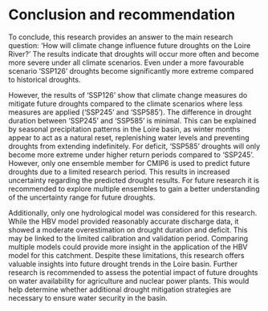 # Conclusion and recommendation

To conclude, this research provides an answer to the main research question: ‘How will climate change
influence future droughts on the Loire River?’ The results indicate that droughts will occur more often
and become more severe under all climate scenarios. Even under a more favourable scenario ‘SSP126’
droughts become significantly more extreme compared to historical droughts.

However, the results of ‘SSP126’ show that climate change measures do mitigate future droughts
compared to the climate scenarios where less measures are applied (‘SSP245’ and ‘SSP585’).
The difference in drought duration between ‘SSP245’ and ‘SSP585’ is minimal. This can be explained
by seasonal precipitation patterns in the Loire basin, as winter months appear to act as a natural reset,
replenishing water levels and preventing droughts from extending indefinitely. For deficit, ‘SSP585’
droughts will only become more extreme under higher return periods compared to ‘SSP245’.
However, only one ensemble member for CMIP6 is used to predict future droughts due to a limited
research period. This results in increased uncertainty regarding the predicted drought results. For future
research it is recommended to explore multiple ensembles to gain a better understanding of the
uncertainty range for future droughts.

Additionally, only one hydrological model was considered for this research. While the HBV model
provided reasonably accurate discharge data, it showed a moderate overestimation on drought duration
and deficit. This may be linked to the limited calibration and validation period. Comparing multiple
models could provide more insight in the application of the HBV model for this catchment.
Despite these limitations, this research offers valuable insights into future drought trends in the Loire
basin. Further research is recommended to assess the potential impact of future droughts on water
availability for agriculture and nuclear power plants. This would help determine whether additional
drought mitigation strategies are necessary to ensure water security in the basin.